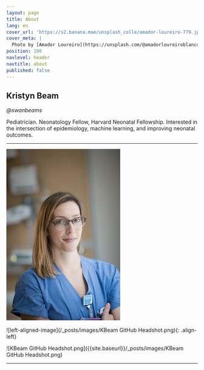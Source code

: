 ```yaml
---
layout: page
title: About
lang: en
cover_url: 'https://s2.banana.moe/unsplash_colle/amador-loureiro-779.jpg'
cover_meta: |
  Photo by [Amador Loureiro](https://unsplash.com/@amadorloureiroblanco)
position: 100
navlevel: header
navtitle: about
published: false
---
```


## Kristyn Beam
*@swanbeams*

Pediatrician.
Neonatology Fellow, Harvard Neonatal Fellowship.
Interested in the intersection of epidemiology, machine learning, and improving neonatal outcomes.
__________

<img src="/_posts/images/KBeam GitHub Headshot.png" class="align-left" alt="">

![left-aligned-image](/_posts/images/KBeam GitHub Headshot.png){: .align-left}

![KBeam GitHub Headshot.png]({{site.baseurl}}/_posts/images/KBeam GitHub Headshot.png)

__________
